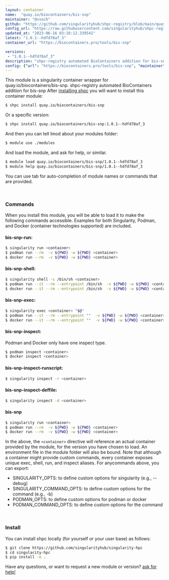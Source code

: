 ```yaml
---
layout: container
name:  "quay.io/biocontainers/bis-snp"
maintainer: "@vsoch"
github: "https://github.com/singularityhub/shpc-registry/blob/main/quay.io/biocontainers/bis-snp/container.yaml"
config_url: "https://raw.githubusercontent.com/singularityhub/shpc-registry/main/quay.io/biocontainers/bis-snp/container.yaml"
updated_at: "2023-06-16 03:16:12.339541"
latest: "1.0.1--hdfd78af_3"
container_url: "https://biocontainers.pro/tools/bis-snp"

versions:
 - "1.0.1--hdfd78af_3"
description: "shpc-registry automated BioContainers addition for bis-snp"
config: {"url": "https://biocontainers.pro/tools/bis-snp", "maintainer": "@vsoch", "description": "shpc-registry automated BioContainers addition for bis-snp", "latest": {"1.0.1--hdfd78af_3": "sha256:b9d9f81f78209bcc25d9ab2dc13712c0acb6e4cd5b777eb64ded1371f3af8157"}, "tags": {"1.0.1--hdfd78af_3": "sha256:b9d9f81f78209bcc25d9ab2dc13712c0acb6e4cd5b777eb64ded1371f3af8157"}, "docker": "quay.io/biocontainers/bis-snp"}
---
```


This module is a singularity container wrapper for quay.io/biocontainers/bis-snp.
shpc-registry automated BioContainers addition for bis-snp
After [installing shpc](#install) you will want to install this container module:


```bash
$ shpc install quay.io/biocontainers/bis-snp
```

Or a specific version:

```bash
$ shpc install quay.io/biocontainers/bis-snp:1.0.1--hdfd78af_3
```

And then you can tell lmod about your modules folder:

```bash
$ module use ./modules
```

And load the module, and ask for help, or similar.

```bash
$ module load quay.io/biocontainers/bis-snp/1.0.1--hdfd78af_3
$ module help quay.io/biocontainers/bis-snp/1.0.1--hdfd78af_3
```

You can use tab for auto-completion of module names or commands that are provided.

<br>

### Commands

When you install this module, you will be able to load it to make the following commands accessible.
Examples for both Singularity, Podman, and Docker (container technologies supported) are included.

#### bis-snp-run:

```bash
$ singularity run <container>
$ podman run --rm  -v ${PWD} -w ${PWD} <container>
$ docker run --rm  -v ${PWD} -w ${PWD} <container>
```

#### bis-snp-shell:

```bash
$ singularity shell -s /bin/sh <container>
$ podman run --it --rm --entrypoint /bin/sh  -v ${PWD} -w ${PWD} <container>
$ docker run --it --rm --entrypoint /bin/sh  -v ${PWD} -w ${PWD} <container>
```

#### bis-snp-exec:

```bash
$ singularity exec <container> "$@"
$ podman run --it --rm --entrypoint ""  -v ${PWD} -w ${PWD} <container> "$@"
$ docker run --it --rm --entrypoint ""  -v ${PWD} -w ${PWD} <container> "$@"
```

#### bis-snp-inspect:

Podman and Docker only have one inspect type.

```bash
$ podman inspect <container>
$ docker inspect <container>
```

#### bis-snp-inspect-runscript:

```bash
$ singularity inspect -r <container>
```

#### bis-snp-inspect-deffile:

```bash
$ singularity inspect -d <container>
```



#### bis-snp

```bash
$ singularity run <container>
$ podman run --rm  -v ${PWD} -w ${PWD} <container>
$ docker run --rm  -v ${PWD} -w ${PWD} <container>
```


In the above, the `<container>` directive will reference an actual container provided
by the module, for the version you have chosen to load. An environment file in the
module folder will also be bound. Note that although a container
might provide custom commands, every container exposes unique exec, shell, run, and
inspect aliases. For anycommands above, you can export:

 - SINGULARITY_OPTS: to define custom options for singularity (e.g., --debug)
 - SINGULARITY_COMMAND_OPTS: to define custom options for the command (e.g., -b)
 - PODMAN_OPTS: to define custom options for podman or docker
 - PODMAN_COMMAND_OPTS: to define custom options for the command

<br>

### Install

You can install shpc locally (for yourself or your user base) as follows:

```bash
$ git clone https://github.com/singularityhub/singularity-hpc
$ cd singularity-hpc
$ pip install -e .
```

Have any questions, or want to request a new module or version? [ask for help!](https://github.com/singularityhub/singularity-hpc/issues)